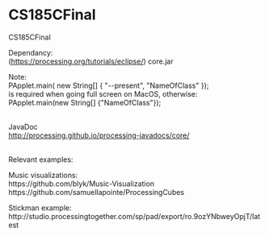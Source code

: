 # CS185CFinal
CS185CFinal

Dependancy:<br>
(https://processing.org/tutorials/eclipse/)
core.jar

Note: <br>
PApplet.main( new String[] { "--present", "NameOfClass" }); <br>
is required when going full screen on MacOS, otherwise: <br>
PApplet.main(new String[] {"NameOfClass"}); <br>

<br>JavaDoc
<br>http://processing.github.io/processing-javadocs/core/<br>

<br>Relevant examples:
<p>
Music visualizations: 
<br>https://github.com/blyk/Music-Visualization
<br>https://github.com/samuellapointe/ProcessingCubes
</p>
<p>Stickman example:
<br>http://studio.processingtogether.com/sp/pad/export/ro.9ozYNbweyOpjT/latest
</p>
